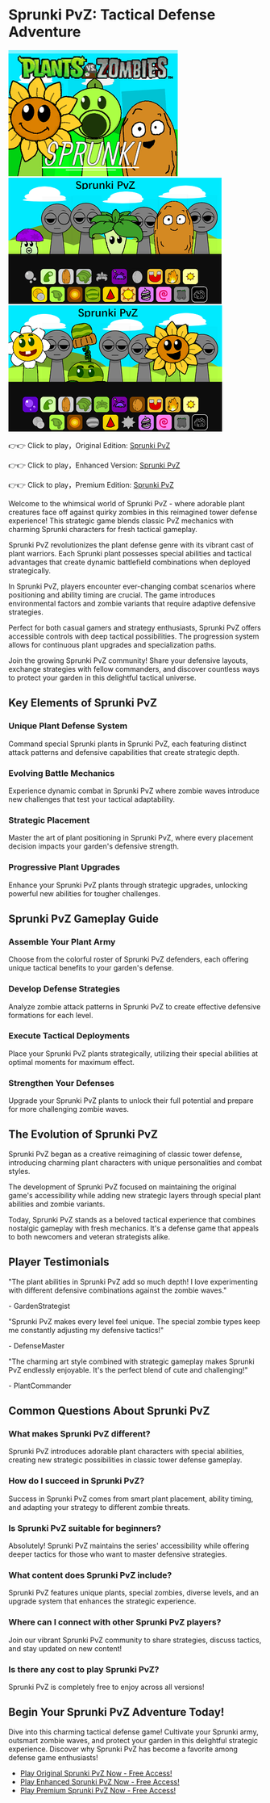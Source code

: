 # Sprunki PvZ: Tactical Defense Adventure

![Sprunki PvZ](https://raw.githubusercontent.com/Sprunki-PvZ-Unblock/.github/refs/heads/main/sprunki-pvz.png "Sprunki PvZ")
![Sprunki PvZ](https://raw.githubusercontent.com/Sprunki-PvZ-Unblock/.github/refs/heads/main/sprunki-pvz-2.png "Sprunki PvZ")
![Sprunki PvZ](https://raw.githubusercontent.com/Sprunki-PvZ-Unblock/.github/refs/heads/main/sprunki-pvz-3.png "Sprunki PvZ")

👉👉 Click to play，Original Edition: [Sprunki PvZ](https://sprunksters.com/sprunki-pvz/ "Sprunki PvZ")

👉👉 Click to play，Enhanced Version: [Sprunki PvZ](https://sprunkiscrunkly.com/sprunki-pvz/ "Sprunki PvZ")

👉👉 Click to play，Premium Edition: [Sprunki PvZ](https://sprunkipyramixed.com/sprunki-pvz/ "Sprunki PvZ")

Welcome to the whimsical world of Sprunki PvZ - where adorable plant creatures face off against quirky zombies in this reimagined tower defense experience! This strategic game blends classic PvZ mechanics with charming Sprunki characters for fresh tactical gameplay.

Sprunki PvZ revolutionizes the plant defense genre with its vibrant cast of plant warriors. Each Sprunki plant possesses special abilities and tactical advantages that create dynamic battlefield combinations when deployed strategically.

In Sprunki PvZ, players encounter ever-changing combat scenarios where positioning and ability timing are crucial. The game introduces environmental factors and zombie variants that require adaptive defensive strategies.

Perfect for both casual gamers and strategy enthusiasts, Sprunki PvZ offers accessible controls with deep tactical possibilities. The progression system allows for continuous plant upgrades and specialization paths.

Join the growing Sprunki PvZ community! Share your defensive layouts, exchange strategies with fellow commanders, and discover countless ways to protect your garden in this delightful tactical universe.

## Key Elements of Sprunki PvZ

### Unique Plant Defense System

Command special Sprunki plants in Sprunki PvZ, each featuring distinct attack patterns and defensive capabilities that create strategic depth.

### Evolving Battle Mechanics

Experience dynamic combat in Sprunki PvZ where zombie waves introduce new challenges that test your tactical adaptability.

### Strategic Placement

Master the art of plant positioning in Sprunki PvZ, where every placement decision impacts your garden's defensive strength.

### Progressive Plant Upgrades

Enhance your Sprunki PvZ plants through strategic upgrades, unlocking powerful new abilities for tougher challenges.

## Sprunki PvZ Gameplay Guide

### Assemble Your Plant Army

Choose from the colorful roster of Sprunki PvZ defenders, each offering unique tactical benefits to your garden's defense.

### Develop Defense Strategies

Analyze zombie attack patterns in Sprunki PvZ to create effective defensive formations for each level.

### Execute Tactical Deployments

Place your Sprunki PvZ plants strategically, utilizing their special abilities at optimal moments for maximum effect.

### Strengthen Your Defenses

Upgrade your Sprunki PvZ plants to unlock their full potential and prepare for more challenging zombie waves.

## The Evolution of Sprunki PvZ

Sprunki PvZ began as a creative reimagining of classic tower defense, introducing charming plant characters with unique personalities and combat styles.

The development of Sprunki PvZ focused on maintaining the original game's accessibility while adding new strategic layers through special plant abilities and zombie variants.

Today, Sprunki PvZ stands as a beloved tactical experience that combines nostalgic gameplay with fresh mechanics. It's a defense game that appeals to both newcomers and veteran strategists alike.

## Player Testimonials

"The plant abilities in Sprunki PvZ add so much depth! I love experimenting with different defensive combinations against the zombie waves."

\- GardenStrategist

"Sprunki PvZ makes every level feel unique. The special zombie types keep me constantly adjusting my defensive tactics!"

\- DefenseMaster

"The charming art style combined with strategic gameplay makes Sprunki PvZ endlessly enjoyable. It's the perfect blend of cute and challenging!"

\- PlantCommander

## Common Questions About Sprunki PvZ

### What makes Sprunki PvZ different?

Sprunki PvZ introduces adorable plant characters with special abilities, creating new strategic possibilities in classic tower defense gameplay.

### How do I succeed in Sprunki PvZ?

Success in Sprunki PvZ comes from smart plant placement, ability timing, and adapting your strategy to different zombie threats.

### Is Sprunki PvZ suitable for beginners?

Absolutely! Sprunki PvZ maintains the series' accessibility while offering deeper tactics for those who want to master defensive strategies.

### What content does Sprunki PvZ include?

Sprunki PvZ features unique plants, special zombies, diverse levels, and an upgrade system that enhances the strategic experience.

### Where can I connect with other Sprunki PvZ players?

Join our vibrant Sprunki PvZ community to share strategies, discuss tactics, and stay updated on new content!

### Is there any cost to play Sprunki PvZ?

Sprunki PvZ is completely free to enjoy across all versions!

## Begin Your Sprunki PvZ Adventure Today!

Dive into this charming tactical defense game! Cultivate your Sprunki army, outsmart zombie waves, and protect your garden in this delightful strategic experience. Discover why Sprunki PvZ has become a favorite among defense game enthusiasts!

- [Play Original Sprunki PvZ Now - Free Access!](https://sprunksters.com/sprunki-pvz/)
- [Play Enhanced Sprunki PvZ Now - Free Access!](https://sprunkiscrunkly.com/sprunki-pvz/)
- [Play Premium Sprunki PvZ Now - Free Access!](https://sprunkipyramixed.com/sprunki-pvz/)
